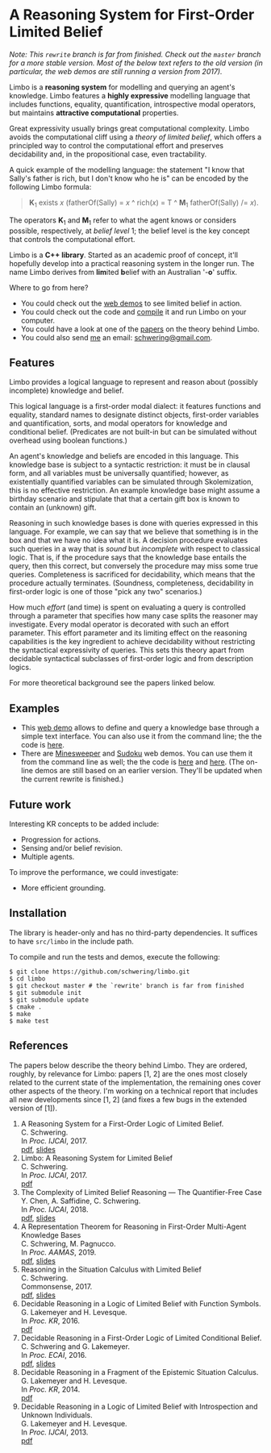 # A Reasoning System for First-Order Limited Belief

_Note: This `rewrite` branch is far from finished. Check out the `master` branch for a more stable version. Most of the below text refers to the old version (in particular, the web demos are still running a version from 2017)._

Limbo is a **reasoning system** for modelling and querying an agent's
knowledge. Limbo features a **highly expressive** modelling language
that includes functions, equality, quantification, introspective modal
operators, but  maintains **attractive computational** properties.

Great expressivity usually brings great computational complexity. Limbo
avoids the computational cliff using a *theory of limited belief*,
which offers a principled way to control the computational effort and
preserves decidability and, in the propositional case, even
tractability.

A quick example of the modelling language: the statement "I know that
Sally's father is rich, but I don't know who he is" can be encoded
by the following Limbo formula:

> **K**<sub>1</sub> exists *x* (fatherOf(Sally) = *x* ^ rich(*x*) = T ^ **M**<sub>1</sub> fatherOf(Sally) /= *x*).

The operators **K**<sub>1</sub> and **M**<sub>1</sub> refer to what
the agent knows or considers possible, respectively, at *belief level*
1; the belief level is the key concept that controls the computational
effort.

Limbo is a **C++ library**. Started as an academic proof of concept,
it'll hopefully develop into a practical reasoning system in the longer
run. The name Limbo derives from **lim**ited **b**elief with an
Australian '-**o**' suffix.

Where to go from here?

* You could check out the [web
  demos](http://www.cse.unsw.edu.au/~cschwering/limbo/) to see limited
  belief in action.
* You could check out the code and [compile](#installation) it and run
  Limbo on your computer.
* You could have a look at one of the [papers](#references) on the
  theory behind Limbo.
* You could also send [me](https://schwering.github.io/) an email:
  schwering@gmail.com.

## Features

Limbo provides a logical language to represent and reason about (possibly
incomplete) knowledge and belief.

This logical language is a first-order modal dialect: it features functions and
equality, standard names to designate distinct objects, first-order variables
and quantification, sorts, and modal operators for knowledge and conditional
belief. (Predicates are not built-in but can be simulated without overhead
using boolean functions.)

An agent's knowledge and beliefs are encoded in this language. This knowledge
base is subject to a syntactic restriction: it must be in clausal form, and all
variables must be universally quantified; however, as existentially quantified
variables can be simulated through Skolemization, this is no effective
restriction. An example knowledge base might assume a birthday scenario and
stipulate that that a certain gift box is known to contain an (unknown) gift.

Reasoning in such knowledge bases is done with queries expressed in this
language. For example, we can say that we believe that something is in the box
and that we have no idea what it is. A decision procedure evaluates such
queries in a way that is *sound* but *incomplete* with respect to classical
logic. That is, if the procedure says that the knowledge base entails the
query, then this correct, but conversely the procedure may miss some true
queries. Completeness is sacrificed for decidability, which means that the
procedure actually terminates. (Soundness, completeness, decidability in
first-order logic is one of those "pick any two" scenarios.)

How much *effort* (and time) is spent on evaluating a query is controlled
through a parameter that specifies how many case splits the reasoner may
investigate. Every modal operator is decorated with such an effort parameter.
This effort parameter and its limiting effect on the reasoning capabilities is
the key ingredient to achieve decidability without restricting the syntactical
expressivity of queries. This sets this theory apart from decidable syntactical
subclasses of first-order logic and from description logics.

For more theoretical background see the papers linked below.

## Examples

* This [web demo](http://www.cse.unsw.edu.au/~cschwering/limbo/tui/) allows to
  define and query a knowledge base through a simple text interface.
  You can also use it from the command line; the the code is
  [here](examples/tui/).
* There are
  [Minesweeper](http://www.cse.unsw.edu.au/~cschwering/limbo/minesweeper/) and
  [Sudoku](http://www.cse.unsw.edu.au/~cschwering/limbo/sudoku/) web demos. You
  can use them it from the command line as well; the the code is
  [here](examples/minesweeper/) and [here](examples/sudoku/).
  (The on-line demos are still based on an earlier version. They'll be updated
  when the current rewrite is finished.)

## Future work

Interesting KR concepts to be added include:

* Progression for actions.
* Sensing and/or belief revision.
* Multiple agents.

To improve the performance, we could investigate:

* More efficient grounding.

## Installation

The library is header-only and has no third-party dependencies. It suffices to
have `src/limbo` in the include path.

To compile and run the tests and demos, execute the following:

```shell
$ git clone https://github.com/schwering/limbo.git
$ cd limbo
$ git checkout master # the `rewrite' branch is far from finished
$ git submodule init
$ git submodule update
$ cmake .
$ make
$ make test
```

## References

The papers below describe the theory behind Limbo.
They are ordered, roughly, by relevance for Limbo: papers [1, 2] are the ones most closely related to the current state of the implementation, the remaining ones cover other aspects of the theory.
I'm working on a technical report that includes all new developments since [1, 2] (and fixes a few bugs in the extended version of [1]).

1. A Reasoning System for a First-Order Logic of Limited Belief. <br>
   C. Schwering. <br>
   In *Proc. IJCAI*, 2017. <br>
   [pdf](https://schwering.github.io/ijcai-2017.pdf),
   [slides](https://schwering.github.io/ijcai-2017-slides.pdf)
2. Limbo: A Reasoning System for Limited Belief <br>
   C. Schwering. <br>
   In *Proc. IJCAI*, 2017. <br>
   [pdf](https://schwering.github.io/ijcai-2017-demo.pdf)
3. The Complexity of Limited Belief Reasoning — The Quantifier-Free Case <br>
   Y. Chen, A. Saffidine, C. Schwering. <br>
   In *Proc. IJCAI*, 2018. <br>
   [pdf](https://schwering.github.io/ijcai-2018.pdf),
   [slides](https://schwering.github.io/ijcai-2018-slides.pdf)
4. A Representation Theorem for Reasoning in First-Order Multi-Agent Knowledge Bases <br>
   C. Schwering, M. Pagnucco. <br>
   In *Proc. AAMAS*, 2019. <br>
   [pdf](https://schwering.github.io/aamas-2019.pdf),
   [slides](https://schwering.github.io/aamas-2019-slides.pdf)
5. Reasoning in the Situation Calculus with Limited Belief <br>
   C. Schwering. <br>
   Commonsense, 2017. <br>
   [pdf](https://schwering.github.io/commonsense-2017a.pdf),
   [slides](https://schwering.github.io/commonsense-2017a-slides.pdf)
6. Decidable Reasoning in a Logic of Limited Belief with Function Symbols. <br>
   G. Lakemeyer and H. Levesque. <br>
   In *Proc. KR*, 2016. <br>
   [pdf](https://kbsg.rwth-aachen.de/sites/kbsg/files/LakemeyerLevesque2016.pdf)
7. Decidable Reasoning in a First-Order Logic of Limited Conditional Belief. <br>
   C. Schwering and G. Lakemeyer. <br>
   In *Proc. ECAI*, 2016. <br>
   [pdf](https://schwering.github.io/ecai-2016.pdf),
   [slides](https://schwering.github.io/ecai-2016-slides.pdf)
8. Decidable Reasoning in a Fragment of the Epistemic Situation Calculus. <br>
   G. Lakemeyer and H. Levesque. <br>
   In *Proc. KR*, 2014. <br>
   [pdf](https://pdfs.semanticscholar.org/8ac9/a2955895cd391ec2b62d8210ee8206979f4a.pdf)
9. Decidable Reasoning in a Logic of Limited Belief with Introspection and Unknown Individuals. <br>
   G. Lakemeyer and H. Levesque. <br>
   In *Proc. IJCAI*, 2013. <br>
   [pdf](https://pdfs.semanticscholar.org/387c/951016c68aaf8ce36bb87e5ea4d1ef42405d.pdf)

